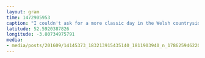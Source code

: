 ```yaml
---
layout: gram
time: 1472905953
caption: "I couldn't ask for a more classic day in the Welsh countryside. 😄 #rain"
latitude: 52.5920387826
longitude: -3.80734975791
media:
- media/posts/201609/14145373_183213915435140_1811903940_n_17862594622029504.jpg
---
```

